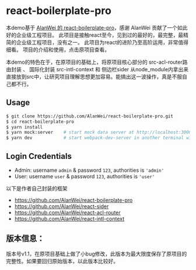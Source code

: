 # react-boilerplate-pro

本demo基于 [AlanWei 的 react-boilerplate-pro](https://github.com/AlanWei/react-boilerplate-pro)，感谢 AlanWei 贡献了一个如此好的企业级工程项目。
此项目是接触react至今，见到过的最好的，最完整，最精简的企业级工程项目，没有之一。
此项目为react的进阶乃至高阶运用，非常值得细看。
项目的介绍和使用，点击原项目查看。

本demo的特色在于，在原项目的基础上，将原项目核心部分的 src-acl-router路由封装 、 国际化封装 src-intl-context 和 侧边栏sider 从node_module内拿出来 直接放到src中，让研究项目理解思想更加容易。能搞出这一波操作，真是不服自己都不行。



## Usage
```bash
$ git clone https://github.com/AlanWei/react-boilerplate-pro.git
$ cd react-boilerplate-pro
$ yarn install
$ yarn mock:server    # start mock data server at http://localhost:3000, npm run mock:server also works
$ yarn dev            # start webpack-dev-server in another terminal window at http://localhost:8080, npm run dev also works
```

## Login Credentials
* Admin: username `admin` & password `123`, authorities is `'admin'`
* User: username `user` & password `123`, authorities is `'user'`

以下是作者自己封装的框架
- https://github.com/AlanWei/react-boilerplate-pro
- https://github.com/AlanWei/react-sider
- https://github.com/AlanWei/react-acl-router
- https://github.com/AlanWei/react-intl-context

## 版本信息：
版本号v1.1，在原项目基础上做了小bug修改，此版本为最大限度保存了原项目的完整性。如果要回归原始版本，以此版本比较好。
